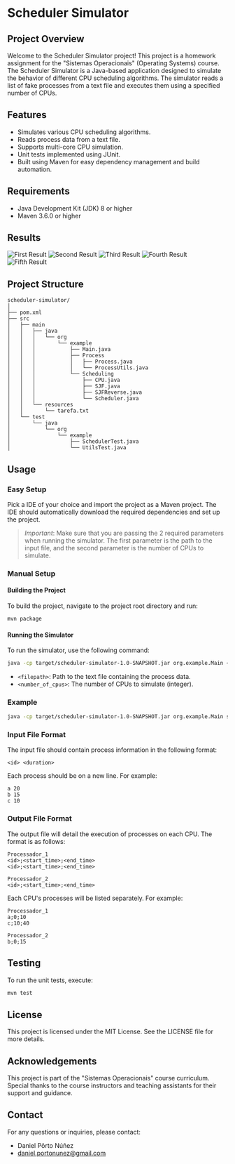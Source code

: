 # Scheduler Simulator

## Project Overview

Welcome to the Scheduler Simulator project! This project is a homework assignment for the "Sistemas Operacionais" (Operating Systems) course. The Scheduler Simulator is a Java-based application designed to simulate the behavior of different CPU scheduling algorithms. The simulator reads a list of fake processes from a text file and executes them using a specified number of CPUs.

## Features

- Simulates various CPU scheduling algorithms.
- Reads process data from a text file.
- Supports multi-core CPU simulation.
- Unit tests implemented using JUnit.
- Built using Maven for easy dependency management and build automation.

## Requirements

- Java Development Kit (JDK) 8 or higher
- Maven 3.6.0 or higher

## Results

<!-- show .png imagens on the root of the project -->

![First Result](./demorado-muitos.png)
![Second Result](./demorado-poucos.png)
![Third Result](./rapido-muitos.png)
![Fourth Result](./rapido-poucos.png)
![Fifth Result](./misto-curto.png)

## Project Structure

```
scheduler-simulator/
│
├── pom.xml
├── src
│   ├── main
│   │   ├── java
│   │   │   └── org
│   │   │       └── example
│   │   │           ├── Main.java
│   │   │           ├── Process
│   │   │           │   ├── Process.java
│   │   │           │   └── ProcessUtils.java
│   │   │           └── Scheduling
│   │   │               ├── CPU.java
│   │   │               ├── SJF.java
│   │   │               ├── SJFReverse.java
│   │   │               └── Scheduler.java
│   │   └── resources
│   │       └── tarefa.txt
│   └── test
│       └── java
│           └── org
│               └── example
│                   ├── SchedulerTest.java
│                   └── UtilsTest.java
```

## Usage

### Easy Setup

Pick a IDE of your choice and import the project as a Maven project. The IDE should automatically download the required dependencies and set up the project.

> _Important_: Make sure that you are passing the 2 required parameters when running the simulator. The first parameter is the path to the input file, and the second parameter is the number of CPUs to simulate.

### Manual Setup

#### Building the Project

To build the project, navigate to the project root directory and run:

```bash
mvn package
```

#### Running the Simulator

To run the simulator, use the following command:

```bash
java -cp target/scheduler-simulator-1.0-SNAPSHOT.jar org.example.Main <filepath> <number_of_cpus>
```

- `<filepath>`: Path to the text file containing the process data.
- `<number_of_cpus>`: The number of CPUs to simulate (integer).

### Example

```bash
java -cp target/scheduler-simulator-1.0-SNAPSHOT.jar org.example.Main src/main/resources/tarefa.txt 4
```

### Input File Format

The input file should contain process information in the following format:

```
<id> <duration>
```

Each process should be on a new line. For example:

```
a 20
b 15
c 10
```

### Output File Format

The output file will detail the execution of processes on each CPU. The format is as follows:

```
Processador_1
<id>;<start_time>;<end_time>
<id>;<start_time>;<end_time>

Processador_2
<id>;<start_time>;<end_time>
```

Each CPU's processes will be listed separately. For example:

```
Processador_1
a;0;10
c;10;40

Processador_2
b;0;15
```

## Testing

To run the unit tests, execute:

```bash
mvn test
```

## License

This project is licensed under the MIT License. See the LICENSE file for more details.

## Acknowledgements

This project is part of the "Sistemas Operacionais" course curriculum. Special thanks to the course instructors and teaching assistants for their support and guidance.

## Contact

For any questions or inquiries, please contact:

- Daniel Pôrto Núñez
- daniel.portonunez@gmail.com
